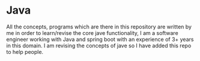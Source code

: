 # Java
All the concepts, programs which are there in this repository are written by me in order to learn/revise the core jave functionality, I am a software engineer working with Java and spring boot with an experience of 3+ years in this domain. I am revising the concepts of jave so I have added this repo to help people.
